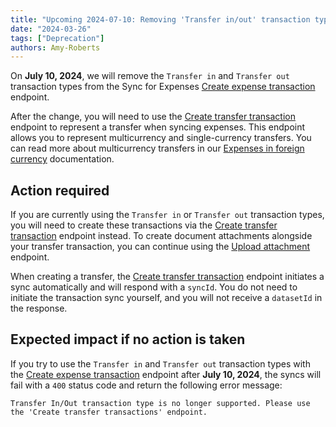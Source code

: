 ```yaml
---
title: "Upcoming 2024-07-10: Removing 'Transfer in/out' transaction types from Sync for Expenses"
date: "2024-03-26"
tags: ["Deprecation"]
authors: Amy-Roberts
---
```

On **July 10, 2024**, we will remove the `Transfer in` and `Transfer out` transaction types from the Sync for Expenses [Create expense transaction](/sync-for-expenses-api#/operations/create-expense-transaction) endpoint. 

<!--truncate-->

After the change, you will need to use the [Create transfer transaction](/sync-for-expenses-api#/operations/create-transfer-transaction) endpoint to represent a transfer when syncing expenses. This endpoint allows you to represent multicurrency and single-currency transfers. You can read more about multicurrency transfers in our [Expenses in foreign currency](https://docs.codat.io/expenses/fx-management#transfers) documentation.

## Action required

If you are currently using the `Transfer in` or `Transfer out` transaction types, you will need to create these transactions via the [Create transfer transaction](/sync-for-expenses-api#/operations/create-transfer-transaction) endpoint instead. To create document attachments alongside your transfer transaction, you can continue using the [Upload attachment](/sync-for-expenses-api#/operations/upload-expense-attachment) endpoint.

When creating a transfer, the [Create transfer transaction](https://docs.codat.io/sync-for-expenses-api#/operations/create-transfer-transaction) endpoint initiates a sync automatically and will respond with a `syncId`. You do not need to initiate the transaction sync yourself, and you will not receive a `datasetId` in the response.

## Expected impact if no action is taken

If you try to use the `Transfer in` and `Transfer out` transaction types with the [Create expense transaction](/sync-for-expenses-api#/operations/create-expense-transaction) endpoint after **July 10, 2024**, the syncs will fail with a `400` status code and return the following error message:

`Transfer In/Out transaction type is no longer supported. Please use the 'Create transfer transactions' endpoint.`
